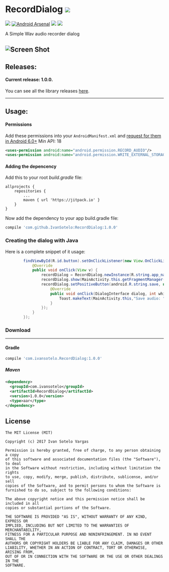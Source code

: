 # RecordDialog <a href="https://github.com/IvanSotelo/RecordDialog#how-to-include"><img src="https://jitpack.io/v/IvanSotelo/RecordDialog.svg"></a>

  <a target="_blank" href="https://android-arsenal.com/api?level=18"><img src="https://img.shields.io/badge/API-18%2B-brightgreen.svg"></a>
[![Android Arsenal](https://img.shields.io/badge/Android%20Arsenal-RecordDialog-brightgreen.svg?style=flat)](https://android-arsenal.com/details/1/6797) 
  <a target="_blank" href="https://travis-ci.org/IvanSotelo/RecordDialog"><img src="https://travis-ci.org/IvanSotelo/RecordDialog.svg?branch=master"></a>
  <a target="_blank" href="https://www.paypal.me/IvanSotelo" title="Donate using PayPal"><img src="https://img.shields.io/badge/paypal-donate-brightgreen.svg" /></a>

A Simple Wav audio recorder dialog

![Screen Shot](https://raw.githubusercontent.com/IvanSotelo/RecordDialog/master/20180226_122509.gif)
---

## Releases:

#### Current release: 1.0.0.

You can see all the library releases [here](https://github.com/IvanSotelo/RecordDialog/releases).

---

## Usage:

#### Permissions
Add these permissions into your `AndroidManifest.xml` and [request for them in Android 6.0+](https://developer.android.com/training/permissions/requesting.html) Min API: 18
```xml
<uses-permission android:name="android.permission.RECORD_AUDIO"/>
<uses-permission android:name="android.permission.WRITE_EXTERNAL_STORAGE"/>
```

#### Adding the depencency

Add this to your root *build.gradle* file:

```
allprojects {
    repositories {
        ...
        maven { url 'https://jitpack.io' }
    }
}
```

Now add the dependency to your app build.gradle file:

```groovy
compile 'com.github.IvanSotelo:RecordDialog:1.0.0'
```

### Creating the dialog with Java

Here is a complete snippet of it usage:

```java
        findViewById(R.id.button).setOnClickListener(new View.OnClickListener() {
            @Override
            public void onClick(View v) {
                recordDialog = RecordDialog.newInstance(R.string.app_name);
                recordDialog.show(MainActivity.this.getFragmentManager(),"TAG");
                recordDialog.setPositiveButton(android.R.string.save, new DialogInterface.OnClickListener() {
                    @Override
                    public void onClick(DialogInterface dialog, int which) {
                        Toast.makeText(MainActivity.this,"Save audio: "+recordDialog.getAudioPath(), Toast.LENGTH_LONG).show();
                    }
                });
            }
        });
```

### Download
--------
#### Gradle
```groovy
compile 'com.ivansotelo.RecordDialog:1.0.0'
```

##### Maven
```xml
<dependency>
  <groupId>com.ivansotelo</groupId>
  <artifactId>RecordDialog</artifactId>
  <version>1.0.0</version>
  <type>aar</type>
</dependency>
```

## License

```
The MIT License (MIT)

Copyright (c) 2017 Ivan Sotelo Vargas

Permission is hereby granted, free of charge, to any person obtaining a copy
of this software and associated documentation files (the "Software"), to deal
in the Software without restriction, including without limitation the rights
to use, copy, modify, merge, publish, distribute, sublicense, and/or sell
copies of the Software, and to permit persons to whom the Software is
furnished to do so, subject to the following conditions:

The above copyright notice and this permission notice shall be included in all
copies or substantial portions of the Software.

THE SOFTWARE IS PROVIDED "AS IS", WITHOUT WARRANTY OF ANY KIND, EXPRESS OR
IMPLIED, INCLUDING BUT NOT LIMITED TO THE WARRANTIES OF MERCHANTABILITY,
FITNESS FOR A PARTICULAR PURPOSE AND NONINFRINGEMENT. IN NO EVENT SHALL THE
AUTHORS OR COPYRIGHT HOLDERS BE LIABLE FOR ANY CLAIM, DAMAGES OR OTHER
LIABILITY, WHETHER IN AN ACTION OF CONTRACT, TORT OR OTHERWISE, ARISING FROM,
OUT OF OR IN CONNECTION WITH THE SOFTWARE OR THE USE OR OTHER DEALINGS IN THE
SOFTWARE.
```
